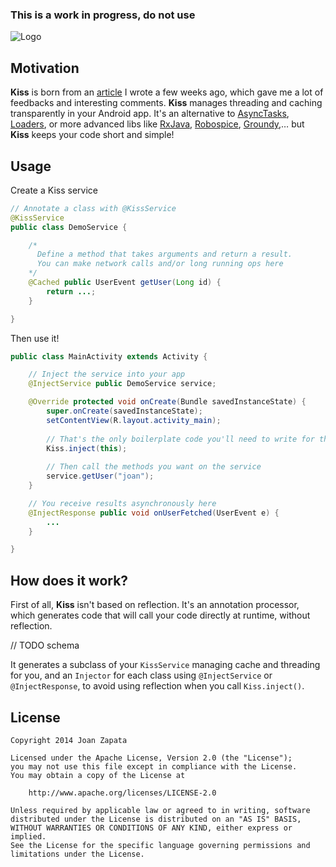 ### This is a work in progress, do not use

![Logo](https://raw.githubusercontent.com/JoanZapata/android-kiss/master/logo.png)

## Motivation

**Kiss** is born from an [article](http://joanzap.ghost.io/robust-architecture-for-an-android-app/) I wrote a few weeks ago, which gave me a lot of feedbacks and interesting comments. **Kiss** manages threading and caching transparently in your Android app. It's an alternative to [AsyncTasks](http://developer.android.com/reference/android/os/AsyncTask.html), [Loaders](http://developer.android.com/guide/components/loaders.html), or more advanced libs like [RxJava](https://github.com/Netflix/RxJava), [Robospice](https://github.com/stephanenicolas/robospice), [Groundy](https://github.com/telly/groundy),… but **Kiss** keeps your code short and simple!

## Usage

Create a Kiss service

```java
// Annotate a class with @KissService
@KissService
public class DemoService {

    /*
      Define a method that takes arguments and return a result.
      You can make network calls and/or long running ops here
    */
    @Cached public UserEvent getUser(Long id) {
        return ...;
    }

}
```

Then use it!

```java
public class MainActivity extends Activity {

    // Inject the service into your app
    @InjectService public DemoService service;

    @Override protected void onCreate(Bundle savedInstanceState) {
        super.onCreate(savedInstanceState);
        setContentView(R.layout.activity_main);
        
        // That's the only boilerplate code you'll need to write for this lib!
        Kiss.inject(this);
        
        // Then call the methods you want on the service
        service.getUser("joan");
    }

    // You receive results asynchronously here
    @InjectResponse public void onUserFetched(UserEvent e) {
        ...
    }

}
```

## How does it work?

First of all, **Kiss** isn't based on reflection. It's an annotation processor, which generates code that will call your code directly at runtime, without reflection.

// TODO schema

It generates a subclass of your ```KissService``` managing cache and threading for you, and an ```Injector``` for each class using ```@InjectService``` or ```@InjectResponse```, to avoid using reflection when you call ```Kiss.inject()```.

## License

```
Copyright 2014 Joan Zapata

Licensed under the Apache License, Version 2.0 (the "License");
you may not use this file except in compliance with the License.
You may obtain a copy of the License at

    http://www.apache.org/licenses/LICENSE-2.0

Unless required by applicable law or agreed to in writing, software
distributed under the License is distributed on an "AS IS" BASIS,
WITHOUT WARRANTIES OR CONDITIONS OF ANY KIND, either express or implied.
See the License for the specific language governing permissions and
limitations under the License.
```
